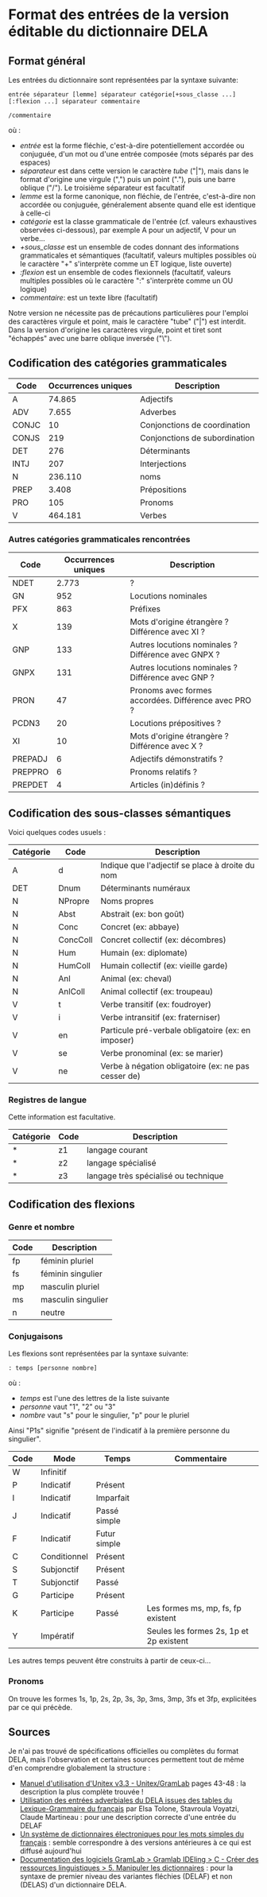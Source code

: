 # Format des entrées de la version éditable du dictionnaire DELA
## Format général
Les entrées du dictionnaire sont représentées par la syntaxe suivante:

`entrée séparateur [lemme] séparateur catégorie[+sous_classe ...][:flexion ...] séparateur commentaire`

`/commentaire`

où :
* *entrée* est la forme fléchie, c'est-à-dire potentiellement accordée ou conjuguée, d'un mot ou d'une entrée composée (mots séparés par des espaces)
* *séparateur* est dans cette version le caractère *tube* ("|"), mais dans le format d'origine une virgule (",") puis un point ("."), puis une barre oblique ("/"). Le troisième séparateur est facultatif
* *lemme* est la forme canonique, non fléchie, de l'entrée, c'est-à-dire non accordée ou conjuguée, généralement absente quand elle est identique à celle-ci
* *catégorie* est la classe grammaticale de l'entrée (cf. valeurs exhaustives observées ci-dessous), par exemple A pour un adjectif, V pour un verbe...
* *+sous_classe* est un ensemble de codes donnant des informations grammaticales et sémantiques (facultatif, valeurs multiples possibles où le caractère "+" s'interprète comme un ET logique, liste ouverte)
* *:flexion* est un ensemble de codes flexionnels (facultatif, valeurs multiples possibles où le caractère ":" s'interprète comme un OU logique)
* *commentaire*: est un texte libre (facultatif)

Notre version ne nécessite pas de précautions particulières pour l'emploi des caractères virgule et point, mais le caractère "tube" ("|") est interdit.
Dans la version d'origine les caractères virgule, point et tiret sont "échappés" avec une barre oblique inversée ("\\").

## Codification des catégories grammaticales
Code|Occurrences uniques|Description
---|---|---
A|74.865|Adjectifs
ADV|7.655|Adverbes
CONJC|10|Conjonctions de coordination
CONJS|219|Conjonctions de subordination
DET|276|Déterminants
INTJ|207|Interjections
N|236.110|noms
PREP|3.408|Prépositions
PRO|105|Pronoms
V|464.181|Verbes

### Autres catégories grammaticales rencontrées
Code|Occurrences uniques|Description
---|---|---
NDET|2.773|?
GN|952|Locutions nominales
PFX|863|Préfixes
X|139|Mots d'origine étrangère ? Différence avec XI ?
GNP|133|Autres locutions nominales ? Différence avec GNPX ?
GNPX|131|Autres locutions nominales ? Différence avec GNP ?
PRON|47|Pronoms avec formes accordées. Différence avec PRO ?
PCDN3|20|Locutions prépositives ?
XI|10|Mots d'origine étrangère ? Différence avec X ?
PREPADJ|6|Adjectifs démonstratifs ?
PREPPRO|6|Pronoms relatifs ?
PREPDET|4|Articles (in)définis ?

## Codification des sous-classes sémantiques
Voici quelques codes usuels :

Catégorie|Code|Description 
---|---|--- 
A|d|Indique que l'adjectif se place à droite du nom
DET|Dnum|Déterminants numéraux
N|NPropre|Noms propres
N|Abst|Abstrait (ex: bon goût)
N|Conc|Concret (ex: abbaye)
N|ConcColl|Concret collectif (ex: décombres)
N|Hum|Humain (ex: diplomate)
N|HumColl|Humain collectif (ex: vieille garde)
N|Anl|Animal (ex: cheval)
N|AnlColl|Animal collectif (ex: troupeau)
V|t|Verbe transitif (ex: foudroyer)
V|i|Verbe intransitif (ex: fraterniser)
V|en|Particule pré-verbale obligatoire (ex: en imposer)
V|se|Verbe pronominal (ex: se marier)
V|ne|Verbe à négation obligatoire (ex: ne pas cesser de)

### Registres de langue
Cette information est facultative.

Catégorie|Code|Description 
---|---|--- 
\*|z1|langage courant
\*|z2|langage spécialisé
\*|z3|langage très spécialisé ou technique

## Codification des flexions
### Genre et nombre
Code|Description
---|---
fp|féminin pluriel
fs|féminin singulier
mp|masculin pluriel
ms|masculin singulier
n|neutre

### Conjugaisons
Les flexions sont représentées par la syntaxe suivante:

`: temps [personne nombre]`

où :
* *temps* est l'une des lettres de la liste suivante
* *personne* vaut "1", "2" ou "3"
* *nombre* vaut "s" pour le singulier, "p" pour le pluriel

Ainsi "P1s" signifie "présent de l'indicatif à la première personne du singulier".

Code|Mode|Temps|Commentaire
---|---|---|---
W|Infinitif||
P|Indicatif|Présent|
I|Indicatif|Imparfait|
J|Indicatif|Passé simple|
F|Indicatif|Futur simple|
C|Conditionnel|Présent|
S|Subjonctif|Présent|
T|Subjonctif|Passé|
G|Participe|Présent|
K|Participe|Passé|Les formes ms, mp, fs, fp existent
Y|Impératif||Seules les formes 2s, 1p et 2p existent

Les autres temps peuvent être construits à partir de ceux-ci...

### Pronoms
On trouve les formes 1s, 1p, 2s, 2p, 3s, 3p, 3ms, 3mp, 3fs et 3fp, explicitées par ce qui précède.

## Sources
Je n'ai pas trouvé de spécifications officielles ou complètes du format DELA, mais l'observation et certaines sources permettent tout de même d'en comprendre globalement la structure :
* [Manuel d'utilisation d'Unitex v3.3 - Unitex/GramLab](https://unitexgramlab.org/releases/3.3/man/Unitex-GramLab-3.3-usermanual-fr.pdf) pages 43-48 : la description la plus complète trouvée !
* [Utilisation des entrées adverbiales du DELA issues des tables du Lexique-Grammaire du français](https://hal.archives-ouvertes.fr/hal-01443984/) par Elsa Tolone, Stavroula Voyatzi, Claude Martineau : pour une description correcte d'une entrée du DELAF
* [Un système de dictionnaires électroniques pour les mots simples du français](https://www.persee.fr/doc/lfr_0023-8368_1990_num_87_1_6323) : semble correspondre à des versions antérieures à ce qui est diffusé aujourd'hui
* [Documentation des logiciels GramLab > Gramlab IDEling > C - Créer des ressources linguistiques > 5. Manipuler les dictionnaires](https://sites.google.com/site/gramlabdocumentation/gramlab-ide/creer-et-maintenir-des-grammaires/creer-et-utiliser-des-dictionnaires) : pour la syntaxe de premier niveau des variantes fléchies (DELAF) et non (DELAS) d'un dictionnaire DELA.
